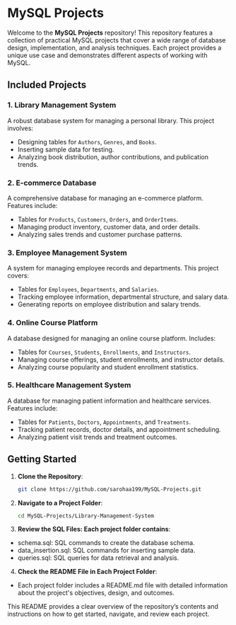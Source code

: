 # MySQL Projects

Welcome to the **MySQL Projects** repository! This repository features a collection of practical MySQL projects that cover a wide range of database design, implementation, and analysis techniques. Each project provides a unique use case and demonstrates different aspects of working with MySQL.

## Included Projects

### 1. Library Management System
A robust database system for managing a personal library. This project involves:
- Designing tables for `Authors`, `Genres`, and `Books`.
- Inserting sample data for testing.
- Analyzing book distribution, author contributions, and publication trends.

### 2. E-commerce Database
A comprehensive database for managing an e-commerce platform. Features include:
- Tables for `Products`, `Customers`, `Orders`, and `OrderItems`.
- Managing product inventory, customer data, and order details.
- Analyzing sales trends and customer purchase patterns.

### 3. Employee Management System
A system for managing employee records and departments. This project covers:
- Tables for `Employees`, `Departments`, and `Salaries`.
- Tracking employee information, departmental structure, and salary data.
- Generating reports on employee distribution and salary trends.

### 4. Online Course Platform
A database designed for managing an online course platform. Includes:
- Tables for `Courses`, `Students`, `Enrollments`, and `Instructors`.
- Managing course offerings, student enrollments, and instructor details.
- Analyzing course popularity and student enrollment statistics.

### 5. Healthcare Management System
A database for managing patient information and healthcare services. Features include:
- Tables for `Patients`, `Doctors`, `Appointments`, and `Treatments`.
- Tracking patient records, doctor details, and appointment scheduling.
- Analyzing patient visit trends and treatment outcomes.

## Getting Started

1. **Clone the Repository**:
   ```bash
   git clone https://github.com/sarohaa199/MySQL-Projects.git

2. **Navigate to a Project Folder**:
   ```bash
   cd MySQL-Projects/Library-Management-System

3. **Review the SQL Files: Each project folder contains**:
- schema.sql: SQL commands to create the database schema.
- data_insertion.sql: SQL commands for inserting sample data.
- queries.sql: SQL queries for data retrieval and analysis.

4. **Check the README File in Each Project Folder**: 
- Each project folder includes a README.md file with detailed information about the project's objectives, design, and outcomes.

This README provides a clear overview of the repository’s contents and instructions on how to get started, navigate, and review each project.
